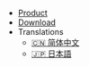 - [Product](../zh-cn/README.md)
- [Download](../zh-cn/download.md)
- Translations
  <!-- - [:uk: English](/) -->
  - [:cn: 简体中文](../zh-cn/)
  - [:jp: 日本語](../jp/)